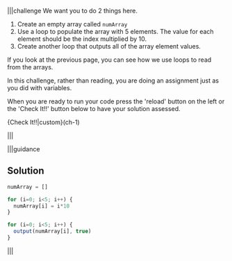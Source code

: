 |||challenge
We want you to do 2 things here.

1. Create an empty array called `numArray`
2. Use a loop to populate the array with 5 elements. The value for each element should be the index multiplied by 10.
3. Create another loop that outputs all of the array element values.

If you look at the previous page, you can see how we use loops to read from the arrays. 

In this challenge, rather than reading, you are doing an assignment just as you did with variables.

When you are ready to run your code press the 'reload' button on the left or the 'Check It!!' button below to have your solution assessed.

{Check It!!|custom}(ch-1)

|||

|||guidance
## Solution
```javascript
numArray = []

for (i=0; i<5; i++) {
  numArray[i] = i*10
}

for (i=0; i<5; i++) {
  output(numArray[i], true)
}
```
|||
